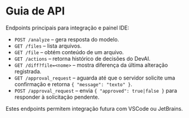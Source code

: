 # Guia de API

Endpoints principais para integração e painel IDE:
- `POST /analyze` – gera resposta do modelo.
- `GET /files` – lista arquivos.
- `GET /file` – obtém conteúdo de um arquivo.
- `GET /actions` – retorna histórico de decisões do DevAI.
- `GET /diff?file=<nome>` – mostra diferença da última alteração registrada.
- `GET /approval_request` – aguarda até que o servidor solicite uma confirmação e retorna `{ "message": "texto" }`.
- `POST /approval_request` – envia `{ "approved": true|false }` para responder à solicitação pendente.

Estes endpoints permitem integração futura com VSCode ou JetBrains.
